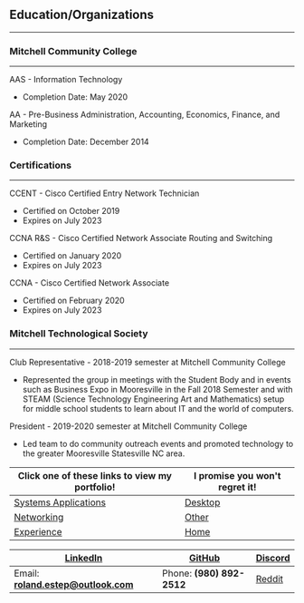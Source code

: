 ## Education/Organizations
---------------------------------

### Mitchell Community College
-------------------------------
AAS - Information Technology
 * Completion Date:  May 2020

AA - Pre-Business Administration, Accounting, Economics, Finance, and Marketing
 * Completion Date:  December 2014

### Certifications
---------------------
CCENT - Cisco Certified Entry Network Technician
 * Certified on October 2019
 * Expires on July 2023

CCNA R&S - Cisco Certified Network Associate Routing and Switching
 * Certified on January 2020
 * Expires on July 2023

CCNA - Cisco Certified Network Associate
 * Certified on February 2020
 * Expires on July 2023

### Mitchell Technological Society
-----------------------------------
Club Representative - 2018-2019 semester at Mitchell Community College
 * Represented the group in meetings with the Student Body and in events such as Business Expo in Mooresville in the Fall 2018 Semester and with STEAM (Science Technology Engineering Art and Mathematics) setup for middle school students to learn about IT and the world of computers.

President - 2019-2020 semester at Mitchell Community College
 * Led team to do community outreach events and promoted technology to the greater Mooresville Statesville NC area.


Click one of these links to view my portfolio! | I promise you won't regret it!
--------------------------------------------- | ---------------------------------------------------------------
[Systems Applications](systems/systems.md) | [Desktop](desktop/desktop.md)
[Networking](networking/networking.md) | [Other](other/other.md)
[Experience](experience/experience.md) | [Home](..)

[LinkedIn](https://linkedin.com/in/roland-c-estep) | [GitHub](https://github.com/rcestep) | [Discord](https://discordhub.com/profile/532348150019522580)
-------------------------------------------------- | ------------------------------------ | ------------------------------------------------------------
Email: **roland.estep@outlook.com**                | Phone: **(980) 892-2512**             | [Reddit](https://reddit.com/user/rcmoonpie1)  

